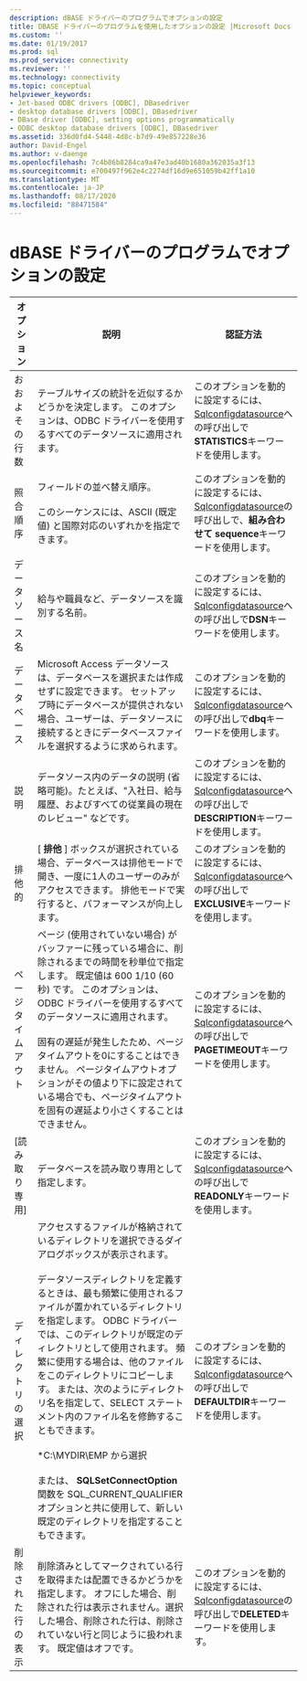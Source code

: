 ```yaml
---
description: dBASE ドライバーのプログラムでオプションの設定
title: DBASE ドライバーのプログラムを使用したオプションの設定 |Microsoft Docs
ms.custom: ''
ms.date: 01/19/2017
ms.prod: sql
ms.prod_service: connectivity
ms.reviewer: ''
ms.technology: connectivity
ms.topic: conceptual
helpviewer_keywords:
- Jet-based ODBC drivers [ODBC], DBasedriver
- desktop database drivers [ODBC], DBasedriver
- DBase driver [ODBC], setting options programmatically
- ODBC desktop database drivers [ODBC], DBasedriver
ms.assetid: 336d0fd4-5448-4d8c-b7d9-49e857228e36
author: David-Engel
ms.author: v-daenge
ms.openlocfilehash: 7c4b86b8284ca9a47e3ad40b1680a362035a3f13
ms.sourcegitcommit: e700497f962e4c2274df16d9e651059b42ff1a10
ms.translationtype: MT
ms.contentlocale: ja-JP
ms.lasthandoff: 08/17/2020
ms.locfileid: "88471584"
---
```

# <a name="setting-options-programmatically-for-the-dbase-driver"></a>dBASE ドライバーのプログラムでオプションの設定

|オプション|説明|認証方法|  
|------------|-----------------|------------|  
|おおよその行数|テーブルサイズの統計を近似するかどうかを決定します。 このオプションは、ODBC ドライバーを使用するすべてのデータソースに適用されます。|このオプションを動的に設定するには、 [Sqlconfigdatasource](../../odbc/microsoft/sqlconfigdatasource-dbase-driver.md)への呼び出しで**STATISTICS**キーワードを使用します。|  
|照合順序|フィールドの並べ替え順序。<br /><br /> このシーケンスには、ASCII (既定値) と国際対応のいずれかを指定できます。|このオプションを動的に設定するには、 [Sqlconfigdatasource](../../odbc/microsoft/sqlconfigdatasource-dbase-driver.md)の呼び出しで、**組み合わせて sequence**キーワードを使用します。|  
|データ ソース名|給与や職員など、データソースを識別する名前。|このオプションを動的に設定するには、 [Sqlconfigdatasource](../../odbc/microsoft/sqlconfigdatasource-dbase-driver.md)への呼び出しで**DSN**キーワードを使用します。|  
|データベース|Microsoft Access データソースは、データベースを選択または作成せずに設定できます。 セットアップ時にデータベースが提供されない場合、ユーザーは、データソースに接続するときにデータベースファイルを選択するように求められます。|このオプションを動的に設定するには、 [Sqlconfigdatasource](../../odbc/microsoft/sqlconfigdatasource-dbase-driver.md)への呼び出しで**dbq**キーワードを使用します。|  
|説明|データソース内のデータの説明 (省略可能)。たとえば、"入社日、給与履歴、およびすべての従業員の現在のレビュー" などです。|このオプションを動的に設定するには、 [Sqlconfigdatasource](../../odbc/microsoft/sqlconfigdatasource-dbase-driver.md)への呼び出しで**DESCRIPTION**キーワードを使用します。|  
|排他的|[ **排他** ] ボックスが選択されている場合、データベースは排他モードで開き、一度に1人のユーザーのみがアクセスできます。 排他モードで実行すると、パフォーマンスが向上します。|このオプションを動的に設定するには、 [Sqlconfigdatasource](../../odbc/microsoft/sqlconfigdatasource-dbase-driver.md)への呼び出しで**EXCLUSIVE**キーワードを使用します。|  
|ページタイムアウト|ページ (使用されていない場合) がバッファーに残っている場合に、削除されるまでの時間を秒単位で指定します。 既定値は 600 1/10 (60 秒) です。 このオプションは、ODBC ドライバーを使用するすべてのデータソースに適用されます。<br /><br /> 固有の遅延が発生したため、ページタイムアウトを0にすることはできません。 ページタイムアウトオプションがその値より下に設定されている場合でも、ページタイムアウトを固有の遅延より小さくすることはできません。|このオプションを動的に設定するには、 [Sqlconfigdatasource](../../odbc/microsoft/sqlconfigdatasource-dbase-driver.md)への呼び出しで**PAGETIMEOUT**キーワードを使用します。|  
|[読み取り専用]|データベースを読み取り専用として指定します。|このオプションを動的に設定するには、 [Sqlconfigdatasource](../../odbc/microsoft/sqlconfigdatasource-dbase-driver.md)への呼び出しで**READONLY**キーワードを使用します。|  
|ディレクトリの選択|アクセスするファイルが格納されているディレクトリを選択できるダイアログボックスが表示されます。<br /><br /> データソースディレクトリを定義するときは、最も頻繁に使用されるファイルが置かれているディレクトリを指定します。 ODBC ドライバーでは、このディレクトリが既定のディレクトリとして使用されます。 頻繁に使用する場合は、他のファイルをこのディレクトリにコピーします。 または、次のようにディレクトリ名を指定して、SELECT ステートメント内のファイル名を修飾することもできます。<br /><br /> \*C:\MYDIR\EMP から選択<br /><br /> または、 **SQLSetConnectOption** 関数を SQL_CURRENT_QUALIFIER オプションと共に使用して、新しい既定のディレクトリを指定することもできます。|このオプションを動的に設定するには、 [Sqlconfigdatasource](../../odbc/microsoft/sqlconfigdatasource-dbase-driver.md)への呼び出しで**DEFAULTDIR**キーワードを使用します。|  
|削除された行の表示|削除済みとしてマークされている行を取得または配置できるかどうかを指定します。 オフにした場合、削除された行は表示されません。選択した場合、削除された行は、削除されていない行と同じように扱われます。 既定値はオフです。|このオプションを動的に設定するには、 [Sqlconfigdatasource](../../odbc/microsoft/sqlconfigdatasource-dbase-driver.md)の呼び出しで**DELETED**キーワードを使用します。|
